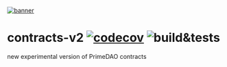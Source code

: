 [![banner](https://i.ibb.co/BqjcRGG/Prime-DAO-Github-Contracts-Banner.png)](https://primedao.eth.link/#/)

# contracts-v2                              [![codecov](https://codecov.io/gh/PrimeDAO/contracts-v2/branch/main/graph/badge.svg?token=XNGL2Z8CBE)](https://codecov.io/gh/PrimeDAO/contracts-v2) ![build&tests](https://github.com/PrimeDAO/contracts-v2/actions/workflows/ci-config.yml/badge.svg)


new experimental version of PrimeDAO contracts

